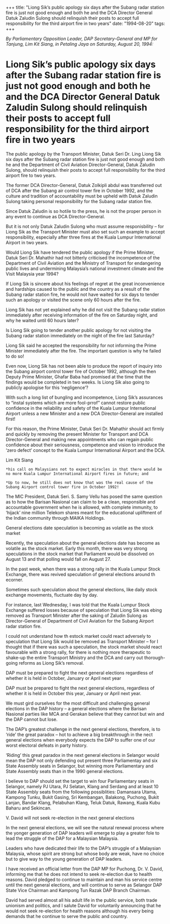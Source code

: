 +++ 
title: "Liong Sik’s public apology six days after the Subang radar station fire is just not good enough and both he and the DCA Director General Datuk Zaludin Sulong should relinquish their posts to accept full responsibility for the third airport fire in two years"
date: "1994-08-20"
tags:
+++

_By Parliamentary Opposition Leader, DAP Secretary-General and MP for Tanjung, Lim Kit Siang, in Petaling Jaya on Saturday, August 20, 1994:_

# Liong Sik’s public apology six days after the Subang radar station fire is just not good enough and both he and the DCA Director General Datuk Zaludin Sulong should relinquish their posts to accept full responsibility for the third airport fire in two years

The public apology by the Transport Minister, Datuk Seri Dr. Ling Liong Sik six days after the Subang radar station fire is just not good enough and both he and the Department of Civil Aviation Director-General, Datuk Zaludin Sulong, should relinquish their posts to accept full responsibility for the third airport fire to two years.</u>

The former DCA Director-General, Datuk Zolkipli abdul was transferred out of DCA after the Subang air control tower fire in October 1992, and the culture and tradition of accountability must be upheld with Datuk Zaludin Sulong taking personal responsibility for the Subang radar station fire.

Since Datuk Zaludin is so hotile to the press, he is not the proper person in any event to continue as DCA Director-General.

But it is not only Datuk Zaludin Sulong who must assume responisbility – for Liong Sik as the Transport Minister must also set such an example to accept responsibility, especially after three fires at the Kuala Lumpur International Airport in  two years.

Would Liong Sik have tendered the public apology if the Prime Minister, Datuk Seri Dr. Mahathir had not bitterly criticised the incompetence of the Department of Civil Aviation and the Ministry of Transport for endangering public lives and undermining Malaysia’s national investment climate and the Visit Malaysia year 1994?

If Liong Sik is sincere about his feelings of regret at the great inconvenience and hardships caused to the public and the country as a result of the Subang radar station fire, he would not have waited for six days to tender such an apology or visited the scene only 60 hours after the fire.

Liong Sik has not yet explained why he did not visit the Subang radar station immediately after receiving information of the fire on Saturday night, and why he  waited until 60 hours later?

Is Liong Sik going to tender another public apology for not visiting the Subang radar station immediately on the night of the fire last Saturday?

Liong Sik said he accepted the responsibility for not informing the Prime Minister immediately after the fire. The important question is why he failed to do so!

Even now, Liong Sik has not been able to produce the report of inquiry into the Subang airport control tower fire of October 1992, although the then Deputy Prime Minister, Ghafar Baba had promised at the time that the findings would be completed in two weeks. Is Liong Sik also going to publicly apologise for this ‘negligence’?

With such a long list of bungling and incompetence, Liong Sik’s assurances to “instal systems which are more fool-prrof” cannot restore public confidence in the reliability and safety of the Kuala Lumpur International Airport unless a new Minister and a new DCA Director-General are installed first!

For this reason, the Prime Minister, Datuk Seri Dr. Mahathir should act firmly and quickly by removing the present Minister for Transport and DCA Director-General and making new appointments who can regain public confidence about their seriousness, competence and vision to introduce the ‘zero defect’ concept to the Kuala Lumpur International Airport and the DCA.

Lim Kit Siang

	*his call on Malaysians not to expect miracles in that there would be no more Kuala Lumpur International Airport fires in future; and

	*Up to now, he still does not know that was the real cause of the Subang Airport control tower fire in October 1992!

The MIC President, Datuk Seri. S. Samy Vellu has posed the same question as to how the Barisan Nasional can claim to be a clean, responsible and accountable government when he is allowed, with complete immunity, to ‘hijack’ nine million Telekom shares meant for the educational upliftment of the Indian community through MAIKA Holdings.

General elections date speculation is becoming as volatile as the stock market

Recently, the speculation about the general elections date has become as volatile as the stock market. Early this month, there was very strong speculations in the stock market that Parliament would be dissolved on August 13 and that polling would fall on August 27.

In the past week, when there was a strong rally in the Kuala Lumpur Stock Exchange, there was revived speculation of general elections around th ecorner.

Sometimes such speculation about the general elections, like daily stock exchange movements, fluctuate day by day.

For instance, last Wednesday, I was told that the Kuala Lumpur Stock Exchange suffered losses because of speculation that Liong Sik was ebing removed as Transport Minister after the saking of Zaludin Sulong as Director-General of Department of Civil Aviation for the Subang Airport radar station fire.

I could not understand how th estock market could react adversely to speculation that Liong Sik would be removed as Transport Minister – for I thought that if there was such a speculation, the stock market should react favourable with a strong rally, for there is nothing more therapeutic to shake-up the entire Transport Ministry and the DCA  and carry out thorough-going reforms as Liong Sik’s removal.

DAP must be prepared to fight the next general elections regardless of whether it is held in October, January or April next year

DAP must be prepared to fight the next general elections, regardless of whether it is held in October this year, January or April next year.

We must gird ourselves for the most difficult and challenging general elections in the DAP history – a general elections where the Barisan Nasional parties like MCA and Gerakan believe that they cannot but win and the DAP cannot but lose.

The DAP’s greatest challenge in the next general elections, therefore, is to ‘ride’ the great paradox – hot to achieve a big breakthrough in the nect general elections when everybody expects the DAP to suffer one of our worst electoral defeats in party history.

‘Riding’ this great paradox in the next general elections in Selangor would mean the DAP not only defending out present three Parliamentay and six State Assembly seats in Selangor, but winning more Parliamentary and State Assembly seats than in the 1990 general elections.

I believe to DAP should set the target to win four Parliamentary seats in Selangor, namely PJ Utara, PJ Selatan, Klang and Serdang and at least 10 State Assembly seats from the following possiblities: Damansara Utama, Kampong Tunku, Bukit Gasing, Sri Kembangan, Balakong, Puchong, Bukit Lanjan, Bandar Klang, Pelabuhan Klang, Teluk Datuk, Rawang, Kuala Kubu Baharu and Sekincan.

V. David will not seek re-election in the next general elections

In the next general elections, we will see the natural renewal process where the yonger generation of DAP leaders will emerge to play a greater fole to lead the struggle of the DAP for a Malaysian Malaysia.

Leaders who have dedicated their life to the DAP’s struggle of a Malaysian Malaysia, whose spirit are strong but whose body are weak, have no choice but to give way to the young generation of DAP leaders.

I have received an official letter from the DAP MP for Puchong, Dr. V. David, informing me that he does not intend to seek re-election due to health reasons. David pledged to continue to maintain and man his service centre until the next general elections, and will continue to serve as Selangor DAP State Vice Chairman and Kampong Tun Razak DAP Branch Chairman.

David had served almost all his adult life in the public service, both trade unionism and politics, and I salute David for voluntarily announcing that he would not seek re-election for health reasons although his every being demands that he continue to serve the public and country.
 
